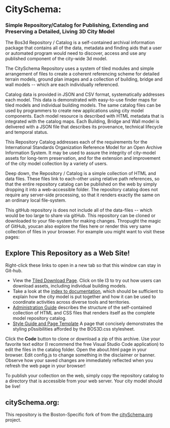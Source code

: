 # CitySchema: 
### Simple Repository/Catalog for Publishing, Extending and Preserving a Detailed, Living 3D City Model
The Bos3d Repository / Catalog is a self-contained archival information package that contains all of the data, metadata and finding aids that a user or automated program would need to discover, access and use any published component of the city-wide 3d model. 

The CitySchema Repository uses a system of tiled modules and simple arrangement of files to create a coherent referencing scheme for detailed terrain models, ground plan images and a collection of building, bridge and wall models -- which are each individually referenced.

Catalog data is provided in JSON and CSV format, systematically addresses each model.  This data is demonstrated with easy-to-use finder maps for tiled models and individual building models.  The same catalog files can be used by programmers to create new applications using city model components.   Each model resource is described with HTML metadata that is integrated with the catalog maps.  Each Building, Bridge and Wall model is delivered with a JSON file that describes its provenance, technical lifecycle and temporal status. 

This Repository Catalog addresses each of the requirements for the International Standards Organization Reference Model for an Open Archive Information System.  It may be used to assure the integrity of city-model assets for long-term preservation, and for the extension and improvement of the city model collection by a variety of users.

Deep down, the Repository / Catalog is a simple collection of HTML and data files.  These files link to each-other using relative path references, so that the entire repository catalog can be published on the web by simply dropping it into a web-accessible folder.  The repository catalog does not require any server-side processing, so that it renders exactly the same on an ordinary local file-system.  

This gitHub repository is does not include all of the data-files -- which would be too large to share via gitHub.  This repository can be cloned or downloaded to your file-system for making changes.    Thropught the magic of GitHub, youcan also explore the files here or render this very same collection of files in your browser.  For example uou might want to visit these pages:

## Explore This Repository as a Web Site!

Right-click these links to open in a new tab so that this window can stay in Git-hub.

* View the [Tiled Download Page](https://pbcgis.github.io/CitySchema-Bos3d-RepositoryCatalog/catalog/index.htm).  Click on tile I3 to try out how users can download assets, including individual building models. 
* Take a look at the [index to documentation](https://pbcgis.github.io/CitySchema-Bos3d-RepositoryCatalog/catalog/index.htm), which should be sufficient to explain how the city model is put together and how it can be used to coordinate activities across diverse tools and territories. 
* [Administration Guide](https://pbcgis.github.io/CitySchema-Bos3d-RepositoryCatalog/catalog/admin_readme.htm) describes the structure of the self-contained collection of HTML and CSS files that renders itself as the complete model repository catalog.
* [Style Guide and Page Template](https://pbcgis.github.io/CitySchema-Bos3d-RepositoryCatalog/catalog/template.htm) A page that concisely demonstrates the styling p0ssibilities afforded by the BOS3D.css stylesheet.  

Click the **Code** button to clone or download a zip of this archive.  Use your favorite text editor (I recommend the free Visual Studio Code application) to edit the files in the catalog folder.  Open the about.html page in your browser. Edit config.js to change something in the disclaimer or banner.  Observe how your saved changes are immediately reflected when you refresh the web page in your browser!  

To publish your collection on the web, simply copy the repository catalog to a directory that is accessible from your web server.  Your city model should be live!

## citySchema.org:
This repository is the Boston-Specific fork of from the  [citySchema.org](https://www.citySchema.org) project. 






